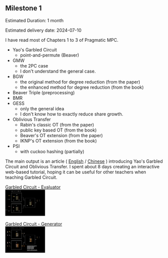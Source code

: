 
## Milestone 1

Estimated Duration: 1 month

Estimated delivery date: 2024-07-10

I have read most of Chapters 1 to 3 of Pragmatic MPC.

- Yao's Garbled Circuit
  - point-and-permute (Beaver)
- GMW
  - the 2PC case
  - I don't understand the general case.
- BGW
  - the original method for degree reduction (from the paper)
  - the enhanced method for degree reduction (from the book)
- Beaver Triple (preprocessing)
- BMR
- GESS
  - only the general idea
  - I don't know how to exactly reduce share growth.
- Oblivious Transfer
  - Rabin's classic OT (from the paper)
  - public key based OT (from the book)
  - Beaver's OT extension (from the paper)
  - IKNP's OT extension (from the book)
- PSI
  - with cuckoo hashing (partially)

The main output is an article
(
[English](https://github.com/LCamel/MPC-Notes/blob/main/story-en-US.md) /
[Chinese](https://github.com/LCamel/MPC-Notes/blob/main/story-zh-TW.md)
)
introducing Yao's Garbled Circuit and Oblivious Transfer. I spent about 8 days creating an interactive web-based tutorial, hoping it can be useful for other teachers when teaching Garbled Circuit.

<a href="https://lcamel.github.io/MPC-Notes/garbled-circuit.html?startFrom=evaluator&w0=0&w3=1">
Garbled Circuit - Evaluator<br>
<img src="images/evaluator.png" alt="evaluator.png" width="25%">
</a>
<p>
<a href="https://lcamel.github.io/MPC-Notes/garbled-circuit.html">
Garbled Circuit - Generator<br>
<img src="images/generator.png" alt="generator.png" width="25%">
</a>